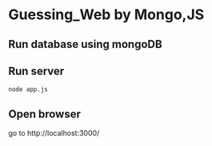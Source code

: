 # Guessing_Web by Mongo,JS

## Run database using mongoDB
## Run server
```
node app.js
```

## Open browser
go to http://localhost:3000/
